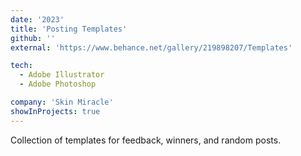 ```yaml
---
date: '2023'
title: 'Posting Templates'
github: ''
external: 'https://www.behance.net/gallery/219898207/Templates'

tech:
  - Adobe Illustrator
  - Adobe Photoshop

company: 'Skin Miracle'
showInProjects: true
---
```


Collection of templates for feedback, winners, and random posts.
